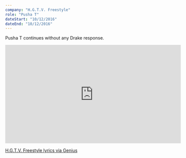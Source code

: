 ```yaml
---
company: "H.G.T.V. Freestyle"
role: "Pusha T"
dateStart: "10/12/2016"
dateEnd: "10/12/2016"
---
```


Pusha T continues without any Drake response.

<iframe width="560" height="315" src="https://www.youtube.com/embed/7s63y_kfWt4?si=bgjSyEn7uWqmAK3K" title="YouTube video player" frameborder="0" allow="accelerometer; autoplay; clipboard-write; encrypted-media; gyroscope; picture-in-picture; web-share" referrerpolicy="strict-origin-when-cross-origin" allowfullscreen></iframe>

[H.G.T.V. Freestyle lyrics via Genius](https://genius.com/Pusha-t-hgtv-freestyle-lyrics)
